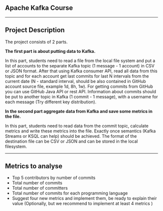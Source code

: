 ## Apache Kafka Course

---

Project Description
---
The project consists of 2 parts.

**The first part is about putting data to Kafka.**

In this part, students need to read a file from the local file system and put a list of accounts to the separate Kafka topic (1 message - 1 account) in CSV or JSON format.
After that using Kafka consumer API, read all data from this topic and for each account get last commits for last N intervals from the current date (N - standard interval, should be also contained in GitHub account source file, example 1d, 8h, 1w).
For getting commits from GitHub you can use GitHub Java API or rest API. 
Information about commits should be put to another topic in Kafka (1 commit - 1 message), with a username for each message (Try different key distribution).

**In the second part aggregate data from Kafka and save some metrics in the file.**

In this part, students need to read data from the commit topic, calculate metrics and write these metrics into the file. 
Exactly once semantics (Kafka Streams or KSQL can help) should be achieved. 
The format of the destination file can be CSV or JSON and can be stored in the local filesystem. 

---

Metrics to analyse
---

- Top 5 contributors by number of commits
- Total number of commits
- Total number of committers
- Total number of commits for each programming language
- Suggest four new metrics and implement them, be ready to explain their value (Optionally, but we recommend to implement at least 4 metrics )
